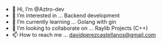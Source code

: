 - 👋 Hi, I’m @Aztro-dev
- 👀 I’m interested in ... Backend development
- 🌱 I’m currently learning ... Golang with gin
- 💞️ I’m looking to collaborate on ... Raylib Projects (C++)
- 📫 How to reach me ... davidperezcastellanos@gmail.com

<!---
Aztro-dev/Aztro-dev is a ✨ special ✨ repository because its `README.md` (this file) appears on your GitHub profile.
You can click the Preview link to take a look at your changes.
--->
